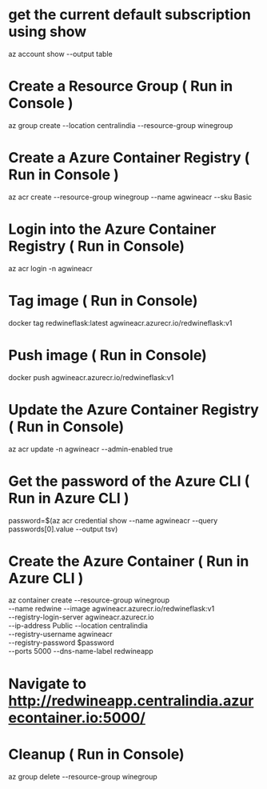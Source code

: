 # get the current default subscription using show
az account show --output table

# Create a Resource Group    ( Run in Console )       
az group create --location centralindia --resource-group winegroup 

# Create a Azure Container Registry   ( Run in Console )   
az acr create --resource-group winegroup --name agwineacr --sku Basic 

# Login into the Azure Container Registry ( Run in Console)     
az acr login -n agwineacr   

# Tag image ( Run in Console)      

docker tag redwineflask:latest agwineacr.azurecr.io/redwineflask:v1   

# Push image ( Run in Console)    
docker push agwineacr.azurecr.io/redwineflask:v1

# Update the  Azure Container Registry ( Run in Console) 
az acr update -n agwineacr --admin-enabled true       

# Get the password of the Azure CLI ( Run in Azure CLI )   
password=$(az acr credential show --name agwineacr --query passwords[0].value --output tsv)

# Create the Azure Container ( Run in Azure CLI )        
az container create  --resource-group winegroup  \
--name redwine --image agwineacr.azurecr.io/redwineflask:v1  \
--registry-login-server agwineacr.azurecr.io \
--ip-address Public  --location centralindia  \
--registry-username agwineacr \
--registry-password $password  \
--ports 5000 --dns-name-label redwineapp   

# Navigate to http://redwineapp.centralindia.azurecontainer.io:5000/

# Cleanup ( Run in Console)   
az group delete --resource-group winegroup




